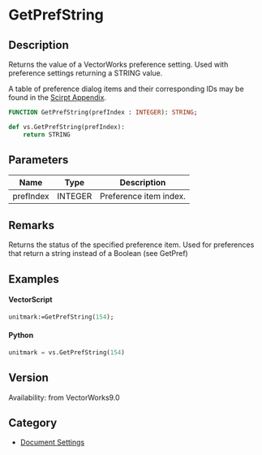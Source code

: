 # GetPrefString

## Description
Returns the value of a VectorWorks preference setting. Used with preference settings returning a STRING value.

A table of preference dialog items and their corresponding IDs may be found in the [Scirpt Appendix](../Appendix/pages/Appendix%20F%20-%20Preference%20Selectors.md).

```pascal
FUNCTION GetPrefString(prefIndex : INTEGER): STRING;
```

```python
def vs.GetPrefString(prefIndex):
    return STRING
```

## Parameters
|Name|Type|Description|
|---|---|---|
|prefIndex|INTEGER|Preference item index.|

## Remarks
Returns the status of the specified preference item.  Used for preferences that return a string instead of a Boolean (see GetPref)

## Examples
#### VectorScript ####
```pascal
unitmark:=GetPrefString(154);
```
#### Python ####
```python
unitmark = vs.GetPrefString(154)
```

## Version
Availability: from VectorWorks9.0

## Category
* [Document Settings](../Categories/Document%20Settings.md)
